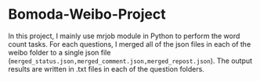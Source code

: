 # Bomoda-Weibo-Project
In this project, I mainly use mrjob module in Python to perform the word count tasks. For each questions, I merged all of the json files in each of the weibo folder to a single json file (`merged_status.json,merged_comment.json,merged_repost.json`). The output results are written in .txt files in each of the question folders.
